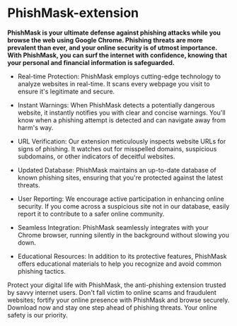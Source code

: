 # PhishMask-extension


**PhishMask is your ultimate defense against phishing attacks while you browse the web using Google Chrome. Phishing threats are more prevalent than ever, and your online security is of utmost importance. With PhishMask, you can surf the internet with confidence, knowing that your personal and financial information is safeguarded.**

- Real-time Protection: PhishMask employs cutting-edge technology to analyze websites in real-time. It scans every webpage you visit to ensure it's legitimate and secure.

- Instant Warnings: When PhishMask detects a potentially dangerous website, it instantly notifies you with clear and concise warnings. You'll know when a phishing attempt is detected and can navigate away from harm's way.

- URL Verification: Our extension meticulously inspects website URLs for signs of phishing. It watches out for misspelled domains, suspicious subdomains, or other indicators of deceitful websites.

- Updated Database: PhishMask maintains an up-to-date database of known phishing sites, ensuring that you're protected against the latest threats.

- User Reporting: We encourage active participation in enhancing online security. If you come across a suspicious site not in our database, easily report it to contribute to a safer online community.

- Seamless Integration: PhishMask seamlessly integrates with your Chrome browser, running silently in the background without slowing you down.

- Educational Resources: In addition to its protective features, PhishMask offers educational materials to help you recognize and avoid common phishing tactics.

Protect your digital life with PhishMask, the anti-phishing extension trusted by savvy internet users. Don't fall victim to online scams and fraudulent websites; fortify your online presence with PhishMask and browse securely. Download now and stay one step ahead of phishing threats. Your online safety is our priority.
